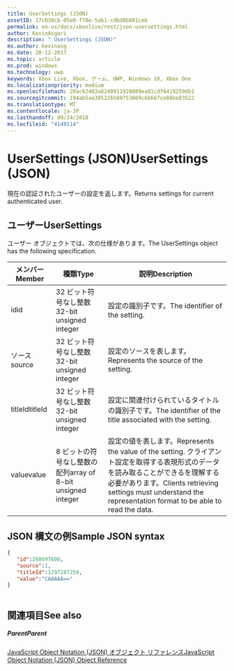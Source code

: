 ```yaml
---
title: UserSettings (JSON)
assetID: 17c030cb-05e0-f78e-5ab1-cdbd8b801ceb
permalink: en-us/docs/xboxlive/rest/json-usersettings.html
author: KevinAsgari
description: " UserSettings (JSON)"
ms.author: kevinasg
ms.date: 20-12-2017
ms.topic: article
ms.prod: windows
ms.technology: uwp
keywords: Xbox Live, Xbox, ゲーム, UWP, Windows 10, Xbox One
ms.localizationpriority: medium
ms.openlocfilehash: 20ac62403a8248011928089ea81cdf6418259db1
ms.sourcegitcommit: 194ab5aa395226580753869c6b66fce88be83522
ms.translationtype: MT
ms.contentlocale: ja-JP
ms.lasthandoff: 09/24/2018
ms.locfileid: "4149114"
---
```

# <a name="usersettings-json"></a><span data-ttu-id="2f6ff-104">UserSettings (JSON)</span><span class="sxs-lookup"><span data-stu-id="2f6ff-104">UserSettings (JSON)</span></span>
<span data-ttu-id="2f6ff-105">現在の認証されたユーザーの設定を返します。</span><span class="sxs-lookup"><span data-stu-id="2f6ff-105">Returns settings for current authenticated user.</span></span> 
<a id="ID4EN"></a>

 
## <a name="usersettings"></a><span data-ttu-id="2f6ff-106">ユーザー</span><span class="sxs-lookup"><span data-stu-id="2f6ff-106">UserSettings</span></span>
 
<span data-ttu-id="2f6ff-107">ユーザー オブジェクトでは、次の仕様があります。</span><span class="sxs-lookup"><span data-stu-id="2f6ff-107">The UserSettings object has the following specification.</span></span>
 
| <span data-ttu-id="2f6ff-108">メンバー</span><span class="sxs-lookup"><span data-stu-id="2f6ff-108">Member</span></span>| <span data-ttu-id="2f6ff-109">種類</span><span class="sxs-lookup"><span data-stu-id="2f6ff-109">Type</span></span>| <span data-ttu-id="2f6ff-110">説明</span><span class="sxs-lookup"><span data-stu-id="2f6ff-110">Description</span></span>| 
| --- | --- | --- | 
| <span data-ttu-id="2f6ff-111">id</span><span class="sxs-lookup"><span data-stu-id="2f6ff-111">id</span></span>| <span data-ttu-id="2f6ff-112">32 ビット符号なし整数</span><span class="sxs-lookup"><span data-stu-id="2f6ff-112">32-bit unsigned integer</span></span>| <span data-ttu-id="2f6ff-113">設定の識別子です。</span><span class="sxs-lookup"><span data-stu-id="2f6ff-113">The identifier of the setting.</span></span>| 
| <span data-ttu-id="2f6ff-114">ソース</span><span class="sxs-lookup"><span data-stu-id="2f6ff-114">source</span></span>| <span data-ttu-id="2f6ff-115">32 ビット符号なし整数</span><span class="sxs-lookup"><span data-stu-id="2f6ff-115">32-bit unsigned integer</span></span>| <span data-ttu-id="2f6ff-116">設定のソースを表します。</span><span class="sxs-lookup"><span data-stu-id="2f6ff-116">Represents the source of the setting.</span></span> | 
| <span data-ttu-id="2f6ff-117">titleId</span><span class="sxs-lookup"><span data-stu-id="2f6ff-117">titleId</span></span>| <span data-ttu-id="2f6ff-118">32 ビット符号なし整数</span><span class="sxs-lookup"><span data-stu-id="2f6ff-118">32-bit unsigned integer</span></span>| <span data-ttu-id="2f6ff-119">設定に関連付けられているタイトルの識別子です。</span><span class="sxs-lookup"><span data-stu-id="2f6ff-119">The identifier of the title associated with the setting.</span></span> | 
| <span data-ttu-id="2f6ff-120">value</span><span class="sxs-lookup"><span data-stu-id="2f6ff-120">value</span></span>| <span data-ttu-id="2f6ff-121">8 ビットの符号なし整数の配列</span><span class="sxs-lookup"><span data-stu-id="2f6ff-121">array of 8-bit unsigned integer</span></span>| <span data-ttu-id="2f6ff-122">設定の値を表します。</span><span class="sxs-lookup"><span data-stu-id="2f6ff-122">Represents the value of the setting.</span></span> <span data-ttu-id="2f6ff-123">クライアント設定を取得する表現形式のデータを読み取ることができるを理解する必要があります。</span><span class="sxs-lookup"><span data-stu-id="2f6ff-123">Clients retrieving settings must understand the representation format to be able to read the data.</span></span> | 
  
<a id="ID4EJC"></a>

 
## <a name="sample-json-syntax"></a><span data-ttu-id="2f6ff-124">JSON 構文の例</span><span class="sxs-lookup"><span data-stu-id="2f6ff-124">Sample JSON syntax</span></span>
 

```json
{
   "id":268697600,
   "source":1,
   "titleId":1297287259,
   "value":"CAAAAA=="
}
    
```

  
<a id="ID4ESC"></a>

 
## <a name="see-also"></a><span data-ttu-id="2f6ff-125">関連項目</span><span class="sxs-lookup"><span data-stu-id="2f6ff-125">See also</span></span>
 
<a id="ID4EUC"></a>

 
##### <a name="parent"></a><span data-ttu-id="2f6ff-126">Parent</span><span class="sxs-lookup"><span data-stu-id="2f6ff-126">Parent</span></span> 

[<span data-ttu-id="2f6ff-127">JavaScript Object Notation (JSON) オブジェクト リファレンス</span><span class="sxs-lookup"><span data-stu-id="2f6ff-127">JavaScript Object Notation (JSON) Object Reference</span></span>](atoc-xboxlivews-reference-json.md)

   